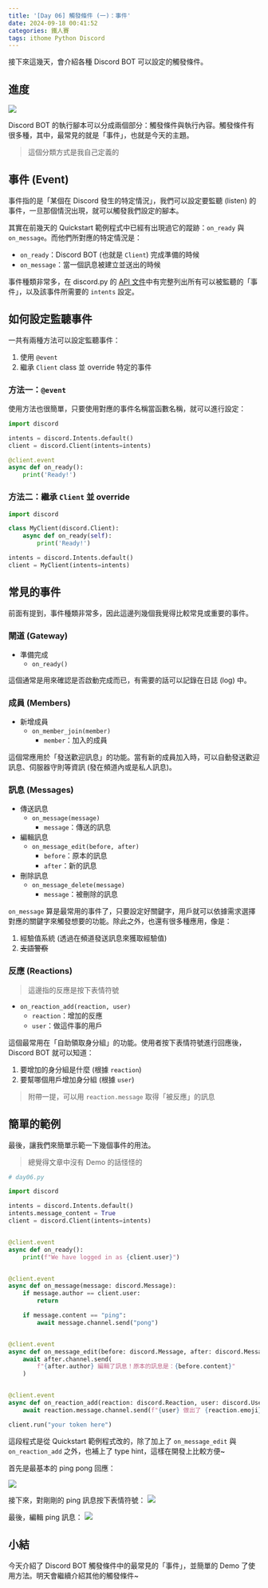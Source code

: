 ```yaml
---
title: '[Day 06] 觸發條件 (一)：事件'
date: 2024-09-18 00:41:52
categories: 鐵人賽
tags: ithome Python Discord
---
```


接下來這幾天，會介紹各種 Discord BOT 可以設定的觸發條件。

<!-- more -->

## 進度

![](https://firebasestorage.googleapis.com/v0/b/images-7e754.appspot.com/o/ithome_2024%2F06_roadmap.jpg?alt=media&token=a80de6b9-e9bf-41fa-8dba-7e2127d9aed9)

Discord BOT 的執行腳本可以分成兩個部分：觸發條件與執行內容。觸發條件有很多種，其中，最常見的就是「事件」，也就是今天的主題。

> 這個分類方式是我自己定義的

## 事件 (Event)

事件指的是「某個在 Discord 發生的特定情況」，我們可以設定要監聽 (listen) 的事件，一旦那個情況出現，就可以觸發我們設定的腳本。

其實在前幾天的 Quickstart 範例程式中已經有出現過它的蹤跡：`on_ready` 與 `on_message`。而他們所對應的特定情況是：
- `on_ready`：Discord BOT (也就是 `Client`) 完成準備的時候
- `on_message`：當一個訊息被建立並送出的時候

事件種類非常多，在 discord.py 的 [API 文件](https://discordpy.readthedocs.io/en/stable/api.html#event-reference)中有完整列出所有可以被監聽的「事件」，以及該事件所需要的 `intents` 設定。

## 如何設定監聽事件

一共有兩種方法可以設定監聽事件：
1. 使用 `@event`
2. 繼承 `Client` class 並 override 特定的事件

### 方法一：`@event`

使用方法也很簡單，只要使用對應的事件名稱當函數名稱，就可以進行設定：

```python
import discord

intents = discord.Intents.default()
client = discord.Client(intents=intents)

@client.event
async def on_ready():
    print('Ready!')
```

### 方法二：繼承 `Client` 並 override

```python
import discord

class MyClient(discord.Client):
    async def on_ready(self):
        print('Ready!')

intents = discord.Intents.default()
client = MyClient(intents=intents)
```

## 常見的事件

前面有提到，事件種類非常多，因此這邊列幾個我覺得比較常見或重要的事件。

### 閘道 (Gateway)
- 準備完成
  - `on_ready()`
  
這個通常是用來確認是否啟動完成而已，有需要的話可以記錄在日誌 (log) 中。

### 成員 (Members)
- 新增成員
  - `on_member_join(member)`
    - `member`：加入的成員

這個常應用於「發送歡迎訊息」的功能。當有新的成員加入時，可以自動發送歡迎訊息、伺服器守則等資訊 (發在頻道內或是私人訊息)。

### 訊息 (Messages)
- 傳送訊息
  - `on_message(message)`
    - `message`：傳送的訊息
- 編輯訊息
  - `on_message_edit(before, after)`
    - `before`：原本的訊息
    - `after`：新的訊息
- 刪除訊息
  - `on_message_delete(message)`
    - `message`：被刪除的訊息

`on_message` 算是最常用的事件了，只要設定好關鍵字，用戶就可以依據需求選擇對應的關鍵字來觸發想要的功能。除此之外，也還有很多種應用，像是：
1. 經驗值系統 (透過在頻道發送訊息來獲取經驗值)
2. ~~支語警察~~

### 反應 (Reactions)

> 這邊指的反應是按下表情符號

- `on_reaction_add(reaction, user)`
  - `reaction`：增加的反應
  - `user`：做這件事的用戶

這個最常用在「自助領取身分組」的功能。使用者按下表情符號進行回應後，Discord BOT 就可以知道：
1. 要增加的身分組是什麼 (根據 `reaction`) 
2. 要幫哪個用戶增加身分組 (根據 `user`)

> 附帶一提，可以用 `reaction.message` 取得「被反應」的訊息

## 簡單的範例

最後，讓我們來簡單示範一下幾個事件的用法。

> 總覺得文章中沒有 Demo 的話怪怪的

```python
# day06.py

import discord

intents = discord.Intents.default()
intents.message_content = True
client = discord.Client(intents=intents)


@client.event
async def on_ready():
    print(f"We have logged in as {client.user}")


@client.event
async def on_message(message: discord.Message):
    if message.author == client.user:
        return

    if message.content == "ping":
        await message.channel.send("pong")


@client.event
async def on_message_edit(before: discord.Message, after: discord.Message):
    await after.channel.send(
        f"{after.author} 編輯了訊息！原本的訊息是：{before.content}"
    )


@client.event
async def on_reaction_add(reaction: discord.Reaction, user: discord.User):
    await reaction.message.channel.send(f"{user} 做出了 {reaction.emoji} 回應！")

client.run("your token here")
```

這段程式是從 Quickstart 範例程式改的，除了加上了 `on_message_edit` 與 `on_reaction_add` 之外，也補上了 type hint，這樣在開發上比較方便~

首先是最基本的 ping pong 回應：

![](https://firebasestorage.googleapis.com/v0/b/images-7e754.appspot.com/o/ithome_2024%2F06_demo_01.png?alt=media&token=3470031f-a743-4331-93c1-3e8d3674d741)

接下來，對剛剛的 ping 訊息按下表情符號：
![](https://firebasestorage.googleapis.com/v0/b/images-7e754.appspot.com/o/ithome_2024%2F06_demo_02.png?alt=media&token=1dea8d09-d8af-4a86-a5d1-82691ba1dba4)

最後，編輯 ping 訊息：
![](https://firebasestorage.googleapis.com/v0/b/images-7e754.appspot.com/o/ithome_2024%2F06_demo_03.png?alt=media&token=553994c3-8226-4cc7-8754-97f3b0149ee6)

## 小結

今天介紹了 Discord BOT 觸發條件中的最常見的「事件」，並簡單的 Demo 了使用方法。明天會繼續介紹其他的觸發條件~
